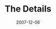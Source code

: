 ---
layout: music 
title: "The Details"
series: "Love Sex"
date: 2007-12-06 
description: "God loves sex. Seriously. In fact, He wants you to have a great sex life. What does that mean? Over these five weeks we&apos;ll explore and expose the truths and lies about sex that circulate in our culture. There&apos;s healing and freedom waiting for us when we surrender our sex to God. It&apos;s sure to be eye-opening, a little uncomfortable and even fun."
audio: "http://www.crossroads.net/audio/2007/2007_07_Love_Sex/Love_Sex_03_The%20Details_09_23_07_B_Tome.mp3"
audio-duration: "01:00:35"
src: "http://www.crossroads.net/players/media/series/bigscreen.lovesex.jpg"
---